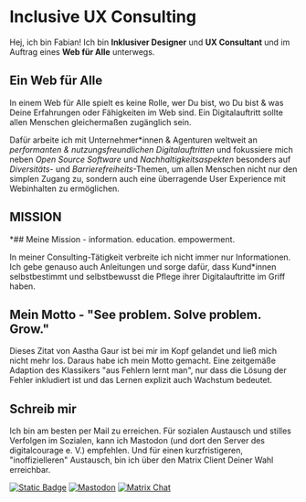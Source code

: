 # Inclusive UX Consulting

Hej, ich bin Fabian! Ich bin **Inklusiver Designer** und **UX Consultant** und im Auftrag eines **Web für Alle** unterwegs.

## Ein Web für Alle

In einem Web für Alle spielt es keine Rolle, wer Du bist, wo Du bist & was Deine Erfahrungen oder Fähigkeiten im Web sind. Ein Digitalauftritt sollte allen Menschen gleichermaßen zugänglich sein.

Dafür arbeite ich mit Unternehmer*innen & Agenturen weltweit an *performanten & nutzungsfreundlichen Digitalauftritten* und fokussiere mich neben *Open Source Software* und *Nachhaltigkeitsaspekten* besonders auf *Diversitäts*- und *Barrierefreiheits*-Themen, um allen Menschen nicht nur den simplen Zugang zu, sondern auch eine überragende User Experience mit Webinhalten zu ermöglichen.

## MISSION

*## Meine Mission - information. education. empowerment.

In meiner Consulting-Tätigkeit verbreite ich nicht immer nur Informationen. Ich gebe genauso auch Anleitungen und sorge dafür, dass Kund*innen selbstbestimmt und selbstbewusst die Pflege ihrer Digitalauftritte im Griff haben.

## Mein Motto - "See problem. Solve problem. Grow."

Dieses Zitat von Aastha Gaur ist bei mir im Kopf gelandet und ließ mich nicht mehr los. Daraus habe ich mein Motto gemacht. Eine zeitgemäße Adaption des Klassikers "aus Fehlern lernt man", nur dass die Lösung der Fehler inkludiert ist und das Lernen explizit auch Wachstum bedeutet.

## Schreib mir

Ich bin am besten per Mail zu erreichen. Für sozialen Austausch und stilles Verfolgen im Sozialen, kann ich Mastodon (und dort den Server des digitalcourage e. V.) empfehlen. Und für einen kurzfristigeren, "inoffizielleren" Austausch, bin ich über den Matrix Client Deiner Wahl erreichbar.

<a href="mailto:hi@feynmatt.com"><img alt="Static Badge" src="https://img.shields.io/badge/hi%40feynmatt.com-_?style=for-the-badge&logo=protonmail&logoColor=white&label=Email&color=%239F9F9F"></a> <a href="https://digitalcourage.social/@wohfab"><img alt="Mastodon" src="https://img.shields.io/mastodon/follow/000069426?domain=https%3A%2F%2Fdigitalcourage.social&style=for-the-badge&logo=mastodon&logoColor=white&label=Mastodon&color=%239F9F9F"></a> <a href="https://matrix.to/#/@wohfab:beeper.com"><img alt="Matrix Chat" src="https://img.shields.io/matrix/feynmatt.media%3Amatrix.org?style=for-the-badge&logo=matrix&logoColor=white&label=Matrix&color=%239F9F9F"></a>

